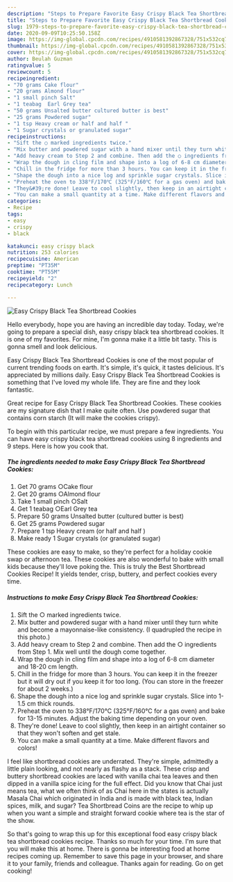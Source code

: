 ```yaml
---
description: "Steps to Prepare Favorite Easy Crispy Black Tea Shortbread Cookies"
title: "Steps to Prepare Favorite Easy Crispy Black Tea Shortbread Cookies"
slug: 1979-steps-to-prepare-favorite-easy-crispy-black-tea-shortbread-cookies
date: 2020-09-09T10:25:50.158Z
image: https://img-global.cpcdn.com/recipes/4910581392867328/751x532cq70/easy-crispy-black-tea-shortbread-cookies-recipe-main-photo.jpg
thumbnail: https://img-global.cpcdn.com/recipes/4910581392867328/751x532cq70/easy-crispy-black-tea-shortbread-cookies-recipe-main-photo.jpg
cover: https://img-global.cpcdn.com/recipes/4910581392867328/751x532cq70/easy-crispy-black-tea-shortbread-cookies-recipe-main-photo.jpg
author: Beulah Guzman
ratingvalue: 5
reviewcount: 5
recipeingredient:
- "70 grams Cake flour"
- "20 grams Almond flour"
- "1 small pinch Salt"
- "1 teabag  Earl Grey tea"
- "50 grams Unsalted butter cultured butter is best"
- "25 grams Powdered sugar"
- "1 tsp Heavy cream or half and half "
- "1 Sugar crystals or granulated sugar"
recipeinstructions:
- "Sift the ○ marked ingredients twice."
- "Mix butter and powdered sugar with a hand mixer until they turn white and become a mayonnaise-like consistency. (I quadrupled the recipe in this photo.)"
- "Add heavy cream to Step 2 and combine. Then add the ○ ingredients from Step 1. Mix well until the dough come together."
- "Wrap the dough in cling film and shape into a log of 6-8 cm diameter and 18-20 cm length."
- "Chill in the fridge for more than 3 hours. You can keep it in the freezer but it will dry out if you keep it for too long. (You can store in the freezer for about 2 weeks.)"
- "Shape the dough into a nice log and sprinkle sugar crystals. Slice into 1-1.5 cm thick rounds."
- "Preheat the oven to 338°F/170℃ (325°F/160℃ for a gas oven) and bake for 13-15 minutes. Adjust the baking time depending on your oven."
- "They&#39;re done! Leave to cool slightly, then keep in an airtight container so that they won&#39;t soften and get stale."
- "You can make a small quantity at a time. Make different flavors and colors!"
categories:
- Recipe
tags:
- easy
- crispy
- black

katakunci: easy crispy black 
nutrition: 253 calories
recipecuisine: American
preptime: "PT35M"
cooktime: "PT55M"
recipeyield: "2"
recipecategory: Lunch

---
```



![Easy Crispy Black Tea Shortbread Cookies](https://img-global.cpcdn.com/recipes/4910581392867328/751x532cq70/easy-crispy-black-tea-shortbread-cookies-recipe-main-photo.jpg)

Hello everybody, hope you are having an incredible day today. Today, we're going to prepare a special dish, easy crispy black tea shortbread cookies. It is one of my favorites. For mine, I'm gonna make it a little bit tasty. This is gonna smell and look delicious.

Easy Crispy Black Tea Shortbread Cookies is one of the most popular of current trending foods on earth. It's simple, it's quick, it tastes delicious. It's appreciated by millions daily. Easy Crispy Black Tea Shortbread Cookies is something that I've loved my whole life. They are fine and they look fantastic.

Great recipe for Easy Crispy Black Tea Shortbread Cookies. These cookies are my signature dish that I make quite often. Use powdered sugar that contains corn starch (It will make the cookies crispy).


To begin with this particular recipe, we must prepare a few ingredients. You can have easy crispy black tea shortbread cookies using 8 ingredients and 9 steps. Here is how you cook that.

<!--inarticleads1-->

##### The ingredients needed to make Easy Crispy Black Tea Shortbread Cookies:

1. Get 70 grams ○Cake flour
1. Get 20 grams ○Almond flour
1. Take 1 small pinch ○Salt
1. Get 1 teabag  ○Earl Grey tea
1. Prepare 50 grams Unsalted butter (cultured butter is best)
1. Get 25 grams Powdered sugar
1. Prepare 1 tsp Heavy cream (or half and half )
1. Make ready 1 Sugar crystals (or granulated sugar)


These cookies are easy to make, so they&#39;re perfect for a holiday cookie swap or afternoon tea. These cookies are also wonderful to bake with small kids because they&#39;ll love poking the. This is truly the Best Shortbread Cookies Recipe! It yields tender, crisp, buttery, and perfect cookies every time. 

<!--inarticleads2-->

##### Instructions to make Easy Crispy Black Tea Shortbread Cookies:

1. Sift the ○ marked ingredients twice.
1. Mix butter and powdered sugar with a hand mixer until they turn white and become a mayonnaise-like consistency. (I quadrupled the recipe in this photo.)
1. Add heavy cream to Step 2 and combine. Then add the ○ ingredients from Step 1. Mix well until the dough come together.
1. Wrap the dough in cling film and shape into a log of 6-8 cm diameter and 18-20 cm length.
1. Chill in the fridge for more than 3 hours. You can keep it in the freezer but it will dry out if you keep it for too long. (You can store in the freezer for about 2 weeks.)
1. Shape the dough into a nice log and sprinkle sugar crystals. Slice into 1-1.5 cm thick rounds.
1. Preheat the oven to 338°F/170℃ (325°F/160℃ for a gas oven) and bake for 13-15 minutes. Adjust the baking time depending on your oven.
1. They&#39;re done! Leave to cool slightly, then keep in an airtight container so that they won&#39;t soften and get stale.
1. You can make a small quantity at a time. Make different flavors and colors!


I feel like shortbread cookies are underrated. They&#39;re simple, admittedly a little plain looking, and not nearly as flashy as a stack. These crisp and buttery shortbread cookies are laced with vanilla chai tea leaves and then dipped in a vanilla spice icing for the full effect. Did you know that Chai just means tea, what we often think of as Chai here in the states is actually Masala Chai which originated in India and is made with black tea, Indian spices, milk, and sugar? Tea Shortbread Coins are the recipe to whip up when you want a simple and straight forward cookie where tea is the star of the show. 

So that's going to wrap this up for this exceptional food easy crispy black tea shortbread cookies recipe. Thanks so much for your time. I'm sure that you will make this at home. There is gonna be interesting food at home recipes coming up. Remember to save this page in your browser, and share it to your family, friends and colleague. Thanks again for reading. Go on get cooking!
